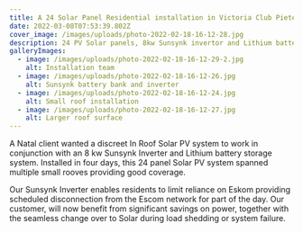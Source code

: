 ```yaml
---
title: A 24 Solar Panel Residential installation in Victoria Club Pietermaritzburg
date: 2022-03-08T07:53:39.802Z
cover_image: /images/uploads/photo-2022-02-18-16-12-28.jpg
description: 24 PV Solar panels, 8kw Sunsynk invertor and Lithium battery storage system.
galleryImages:
  - image: /images/uploads/photo-2022-02-18-16-12-29-2.jpg
    alt: Installation team
  - image: /images/uploads/photo-2022-02-18-16-12-26.jpg
    alt: Sunsynk battery bank and inverter
  - image: /images/uploads/photo-2022-02-18-16-12-24.jpg
    alt: Small roof installation
  - image: /images/uploads/photo-2022-02-18-16-12-27.jpg
    alt: Larger roof surface
---
```

A Natal client wanted a discreet In Roof Solar PV system to work in conjunction with an 8 kw Sunsynk Inverter and Lithium battery storage system. Installed in four days, this 24 panel Solar PV system spanned multiple small rooves providing good coverage. 

Our Sunsynk Inverter enables residents to limit reliance on Eskom providing scheduled disconnection from the Escom network for part of the day. Our customer, will now benefit from significant savings on power, together with the seamless change over to Solar during load shedding or system failure.